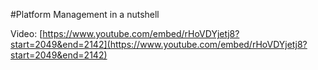 #Platform Management in a nutshell

Video: [https://www.youtube.com/embed/rHoVDYjetj8?start=2049&end=2142](https://www.youtube.com/embed/rHoVDYjetj8?start=2049&end=2142)